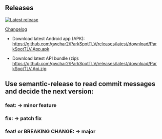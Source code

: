 ﻿## Releases

[![Latest release](https://img.shields.io/github/v/release/gwchar2/ParkSpotTLV?sort=semver)](https://github.com/gwchar2/ParkSpotTLV/releases/latest)

[Changelog](./CHANGELOG.md)

- Download latest Android app (APK):  
  https://github.com/gwchar2/ParkSpotTLV/releases/latest/download/ParkSpotTLV.App.apk

- Download latest API bundle (zip):  
  https://github.com/gwchar2/ParkSpotTLV/releases/latest/download/ParkSpotTLV.Api.zip


## Use semantic-release to read commit messages and decide the next version:

### feat: → minor feature

### fix: → patch fix

### feat! or BREAKING CHANGE: → major
